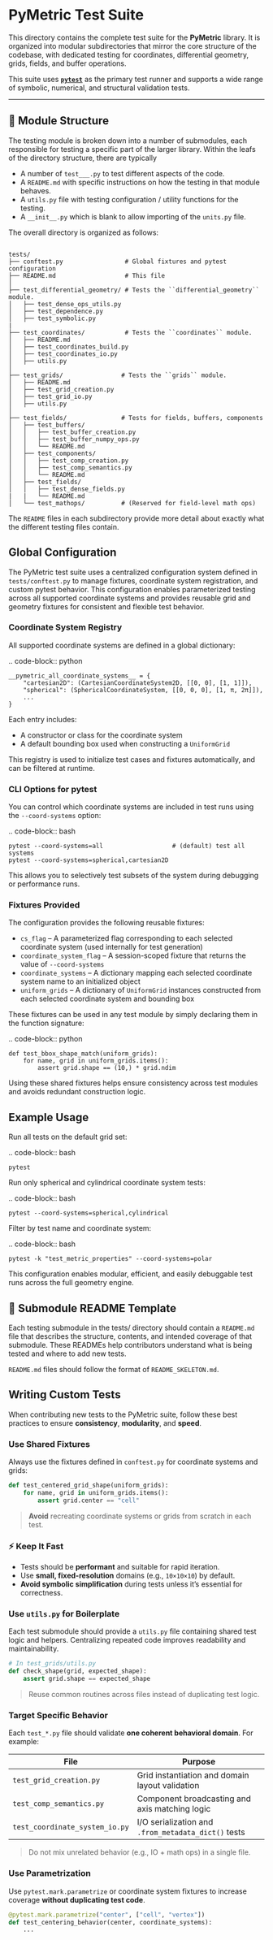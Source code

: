 # PyMetric Test Suite

This directory contains the complete test suite for the **PyMetric** library. It is organized into modular
subdirectories that mirror the core structure of the codebase, with dedicated testing for coordinates, differential
geometry, grids, fields, and buffer operations.

This suite uses **[`pytest`](https://docs.pytest.org/)** as the primary test runner and supports a wide
range of symbolic, numerical, and structural validation tests.

---

## 📁 Module Structure

The testing module is broken down into a number of submodules, each responsible
for testing a specific part of the larger library. Within the leafs of the directory
structure, there are typically

- A number of ``test___.py`` to test different aspects of the code.
- A ``README.md`` with specific instructions on how the testing in that module behaves.
- A ``utils.py`` file with testing configuration / utility functions for the testing.
- A ``__init__.py`` which is blank to allow importing of the ``units.py`` file.

The overall directory is organized as follows:

```text

tests/
├── conftest.py                 # Global fixtures and pytest configuration
├── README.md                   # This file
│
├── test_differential_geometry/ # Tests the ``differential_geometry`` module.
│   ├── test_dense_ops_utils.py
│   ├── test_dependence.py
│   ├── test_symbolic.py
|
├── test_coordinates/           # Tests the ``coordinates`` module.
│   ├── README.md
│   ├── test_coordinates_build.py
│   ├── test_coordinates_io.py
│   ├── utils.py 
│
├── test_grids/                # Tests the ``grids`` module.
│   ├── README.md
│   ├── test_grid_creation.py
│   ├── test_grid_io.py
│   ├── utils.py
│
├── test_fields/               # Tests for fields, buffers, components
│   ├── test_buffers/
│   │   ├── test_buffer_creation.py
│   │   ├── test_buffer_numpy_ops.py
│   │   └── README.md
│   ├── test_components/
│   │   ├── test_comp_creation.py
│   │   ├── test_comp_semantics.py
│   │   └── README.md
│   ├── test_fields/
│   │   ├── test_dense_fields.py
|   |   └── README.md
│   └── test_mathops/          # (Reserved for field-level math ops)
```

The ``README`` files in each subdirectory provide more detail about exactly what
the different testing files contain.

## Global Configuration

The PyMetric test suite uses a centralized configuration system defined in ``tests/conftest.py`` to manage fixtures,
coordinate system registration, and custom pytest behavior. This configuration enables parameterized testing across
all supported coordinate systems and provides reusable grid and geometry fixtures for consistent and flexible test behavior.

### Coordinate System Registry

All supported coordinate systems are defined in a global dictionary:

.. code-block:: python

    __pymetric_all_coordinate_systems__ = {
        "cartesian2D": (CartesianCoordinateSystem2D, [[0, 0], [1, 1]]),
        "spherical": (SphericalCoordinateSystem, [[0, 0, 0], [1, π, 2π]]),
        ...
    }

Each entry includes:

- A constructor or class for the coordinate system
- A default bounding box used when constructing a ``UniformGrid``

This registry is used to initialize test cases and fixtures automatically, and can be filtered at runtime.

### CLI Options for pytest

You can control which coordinate systems are included in test runs using the ``--coord-systems`` option:

.. code-block:: bash

    pytest --coord-systems=all                   # (default) test all systems
    pytest --coord-systems=spherical,cartesian2D

This allows you to selectively test subsets of the system during debugging or performance runs.

### Fixtures Provided

The configuration provides the following reusable fixtures:

- ``cs_flag`` – A parameterized flag corresponding to each selected coordinate system (used internally for test generation)
- ``coordinate_system_flag`` – A session-scoped fixture that returns the value of ``--coord-systems``
- ``coordinate_systems`` – A dictionary mapping each selected coordinate system name to an initialized object
- ``uniform_grids`` – A dictionary of ``UniformGrid`` instances constructed from each selected coordinate system and bounding box

These fixtures can be used in any test module by simply declaring them in the function signature:

.. code-block:: python

    def test_bbox_shape_match(uniform_grids):
        for name, grid in uniform_grids.items():
            assert grid.shape == (10,) * grid.ndim

Using these shared fixtures helps ensure consistency across test modules and avoids redundant construction logic.

## Example Usage

Run all tests on the default grid set:

.. code-block:: bash

    pytest

Run only spherical and cylindrical coordinate system tests:

.. code-block:: bash

    pytest --coord-systems=spherical,cylindrical

Filter by test name and coordinate system:

.. code-block:: bash

    pytest -k "test_metric_properties" --coord-systems=polar

This configuration enables modular, efficient, and easily debuggable test runs across the full geometry engine.

## 🧭 Submodule README Template
Each testing submodule in the tests/ directory should contain a ``README.md`` file that describes the structure,
contents, and intended coverage of that submodule. These READMEs help contributors understand what is being
tested and where to add new tests.

``README.md`` files should follow the format of ``README_SKELETON.md``.

##  Writing Custom Tests

When contributing new tests to the PyMetric suite, follow these best practices
to ensure **consistency**, **modularity**, and **speed**.

### Use Shared Fixtures

Always use the fixtures defined in `conftest.py` for coordinate systems and grids:

```python
def test_centered_grid_shape(uniform_grids):
    for name, grid in uniform_grids.items():
        assert grid.center == "cell"
```

>  **Avoid** recreating coordinate systems or grids from scratch in each test.

### ⚡ Keep It Fast

- Tests should be **performant** and suitable for rapid iteration.
- Use **small, fixed-resolution** domains (e.g., `10×10×10`) by default.
- **Avoid symbolic simplification** during tests unless it’s essential for correctness.

### Use `utils.py` for Boilerplate

Each test submodule should provide a `utils.py` file containing shared test logic and helpers.
Centralizing repeated code improves readability and maintainability.

```python
# In test_grids/utils.py
def check_shape(grid, expected_shape):
    assert grid.shape == expected_shape
```

> Reuse common routines across files instead of duplicating test logic.

### Target Specific Behavior

Each `test_*.py` file should validate **one coherent behavioral domain**. For example:

| File                             | Purpose                                                |
|----------------------------------|--------------------------------------------------------|
| `test_grid_creation.py`         | Grid instantiation and domain layout validation        |
| `test_comp_semantics.py`        | Component broadcasting and axis matching logic         |
| `test_coordinate_system_io.py`  | I/O serialization and `.from_metadata_dict()` tests    |

> Do not mix unrelated behavior (e.g., IO + math ops) in a single file.

### Use Parametrization

Use `pytest.mark.parametrize` or coordinate system fixtures to increase coverage **without duplicating test code**.

```python
@pytest.mark.parametrize("center", ["cell", "vertex"])
def test_centering_behavior(center, coordinate_systems):
    ...
```